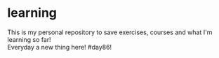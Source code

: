 # learning
This is my personal repository to save exercises, courses and what I'm learning so far!  
Everyday a new thing here! #day86!
